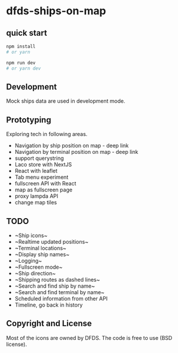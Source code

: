 # dfds-ships-on-map

## quick start

```bash
npm install
# or yarn

npm run dev
# or yarn dev
```

## Development

Mock ships data are used in development mode.


## Prototyping

Exploring tech in following areas.

* Navigation by ship position on map - deep link
* Navigation by terminal position on map - deep link
* support querystring
* Laco store with NextJS
* React with leaflet
* Tab menu experiment
* fullscreen API with React
* map as fullscreen page
* proxy lampda API
* change map tiles


## TODO

- ~Ship icons~
- ~Realtime updated positions~
- ~Terminal locations~
- ~Display ship names~
- ~Logging~
- ~Fullscreen mode~
- ~Ship direction~
- ~Shipping routes as dashed lines~
- ~Search and find ship by name~
- ~Search and find terminal by name~
- Scheduled information from other API
- Timeline, go back in history

## Copyright and License

Most of the icons are owned by DFDS.
The code is free to use (BSD license).
